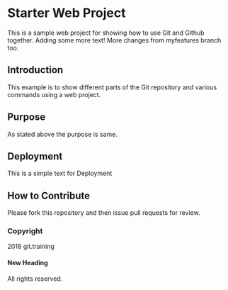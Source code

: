 # Starter Web Project

This is a sample web project for showing how to use Git and Github together.
Adding some more text!
More changes from myfeatures branch too.

## Introduction

This example is to show different parts of the Git repository and various commands using a web project.

## Purpose

As stated above the purpose is same.

## Deployment

This is a simple text for Deployment

## How to Contribute

Please fork this repository and then issue pull requests for review.

### Copyright
2018 git.training

#### New Heading
All rights reserved.
